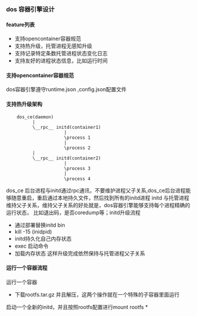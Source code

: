 ### dos 容器引擎设计

#### feature列表
* 支持opencontainer容器规范
* 支持热升级，托管进程无感知升级
* 支持记录特定条数托管进程状态变化日志
* 支持友好的进程状态信息，比如运行时间

#### 支持opencontainer容器规范
dos容器引擎遵守runtime.json ,config.json配置文件

#### 支持热升级架构

```
    dos_ce(daemon)
          |
          \__rpc__ initd(container1)
                      |
                      \process 1
                      |
                      \process 2
          |
          \__rpc__ initd(container2)
                      |
                      \process 3
                      |
                      \process 4
```
dos_ce 后台进程与initd通过rpc通讯，不要维护进程父子关系,dos_ce后台进程能够随意重启，重启通过本地持久文件，然后找到所有的initd进程
initd 与托管进程维持父子关系，维持父子关系的好处就是，dos容器引擎能够支持每个进程精确的运行状态，
比如退出码，是否coredump等；initd升级流程
* 通过部署替换initd bin
* kill -15 (inidpid)
* initd持久化自己内存状态
* exec 启动命令
* 加载内存状态
这样升级完成依然保持与托管进程父子关系

#### 运行一个容器流程

运行一个容器
* 下载rootfs.tar.gz 并且解压，这两个操作就在一个特殊的子容器里面运行

启动一个全新的initd，并且按照rootfs配置进行mount rootfs
*  
